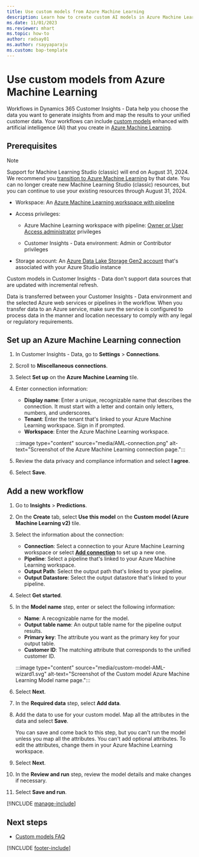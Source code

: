 ```yaml
---
title: Use custom models from Azure Machine Learning
description: Learn how to create custom AI models in Azure Machine Learning and use them in your Dynamics 365 Customer Insights workflows.
ms.date: 11/01/2023
ms.reviewer: mhart
ms.topic: how-to
author: radsay01
ms.author: rsayyaparaju
ms.custom: bap-template
---
```


# Use custom models from Azure Machine Learning

Workflows in Dynamics 365 Customer Insights - Data help you choose the data you want to generate insights from and map the results to your unified customer data. Your workflows can include [custom models](azure-machine-learning-experiments.md) enhanced with artificial intelligence (AI) that you create in [Azure Machine Learning](/azure/machine-learning/overview-what-is-azure-machine-learning).

## Prerequisites

> [!NOTE]
> Support for Machine Learning Studio (classic) will end on August 31, 2024. We recommend you [transition to Azure Machine Learning](/azure/machine-learning/migrate-overview) by that date. You can no longer create new Machine Learning Studio (classic) resources, but you can continue to use your existing resources through August 31, 2024.

- Workspace: An [Azure Machine Learning workspace with pipeline](/azure/machine-learning/concept-ml-pipelines)

- Access privileges:

  - Azure Machine Learning workspace with pipeline: [Owner or User Access administrator](/azure/role-based-access-control/rbac-and-directory-admin-roles) privileges

  - Customer Insights - Data environment: Admin or Contributor privileges

- Storage account: An [Azure Data Lake Storage Gen2 account](/azure/storage/blobs/data-lake-storage-quickstart-create-account) that's associated with your Azure Studio instance

Custom models in Customer Insights - Data don't support data sources that are updated with incremental refresh.

Data is transferred between your Customer Insights - Data environment and the selected Azure web services or pipelines in the workflow. When you transfer data to an Azure service, make sure the service is configured to process data in the manner and location necessary to comply with any legal or regulatory requirements.

## Set up an Azure Machine Learning connection

1. In Customer Insights - Data, go to **Settings** > **Connections**.

1. Scroll to **Miscellaneous connections**.

1. Select **Set up** on the **Azure Machine Learning** tile.

1. Enter connection information:

   - **Display name**: Enter a unique, recognizable name that describes the connection. It must start with a letter and contain only letters, numbers, and underscores.
   - **Tenant**: Enter the tenant that's linked to your Azure Machine Learning workspace. Sign in if prompted.
   - **Workspace**: Enter the Azure Machine Learning workspace.

   :::image type="content" source="media/AML-connection.png" alt-text="Screenshot of the Azure Machine Learning connection page.":::

1. Review the data privacy and compliance information and select **I agree**.

1. Select **Save**.

## Add a new workflow

1. Go to **Insights** > **Predictions**.

1. On the **Create** tab, select **Use this model** on the **Custom model (Azure Machine Learning v2)** tile.

1. Select the information about the connection:

   - **Connection**: Select a connection to your Azure Machine Learning workspace or select [**Add connection**](#set-up-an-azure-machine-learning-connection) to set up a new one.
   - **Pipeline**: Select a pipeline that's linked to your Azure Machine Learning workspace.
   - **Output Path**: Select the output path that's linked to your pipeline.
   - **Output Datastore**: Select the output datastore that's linked to your pipeline.

1. Select **Get started**.

1. In the **Model name** step, enter or select the following information:

   - **Name**: A recognizable name for the model.
   - **Output table name**: An output table name for the pipeline output results.
   - **Primary key**: The attribute you want as the primary key for your output table.
   - **Customer ID**: The matching attribute that corresponds to the unified customer ID.

   :::image type="content" source="media/custom-model-AML-wizard1.svg" alt-text="Screenshot of the Custom model Azure Machine Learning Model name page.":::

1. Select **Next**.

1. In the **Required data** step, select **Add data**.

1. Add the data to use for your custom model. Map all the attributes in the data and select **Save**.

   You can save and come back to this step, but you can't run the model unless you map all the attributes. You can't add optional attributes. To edit the attributes, change them in your Azure Machine Learning workspace.

1. Select **Next**.

1. In the **Review and run** step, review the model details and make changes if necessary.

1. Select **Save and run**.

[!INCLUDE [manage-include](includes/custom-models-manage.md)]

## Next steps

- [Custom models FAQ](custom-models-faq.md)

[!INCLUDE [footer-include](includes/footer-banner.md)]
